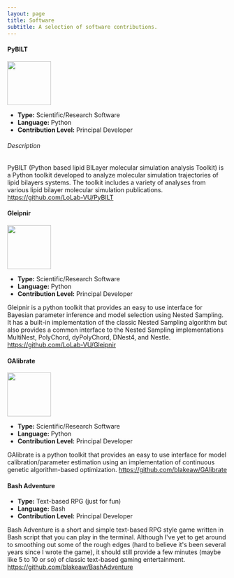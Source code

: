 ```yaml
---
layout: page
title: Software
subtitle: A selection of software contributions.
---
```


#### PyBILT

[<p align="left"><img width="100" height="100" src="https://raw.githubusercontent.com/LoLab-VU/PyBILT/master/_images/PyBILT_logo.png"></p>](https://github.com/LoLab-VU/PyBILT)

* **Type:** Scientific/Research Software
* **Language:** Python
* **Contribution Level:** Principal Developer

###### Description
PyBILT (Python based lipid BILayer molecular simulation analysis Toolkit) is a Python toolkit developed to analyze molecular simulation trajectories of lipid bilayers systems. The toolkit includes a variety of analyses from various lipid bilayer molecular simulation publications. https://github.com/LoLab-VU/PyBILT


#### Gleipnir

[<p align="left"><img width="100" height="100" src="https://raw.githubusercontent.com/LoLab-VU/Gleipnir/master/images/gleipnir_logo_2.png"></p>](https://github.com/LoLab-VU/Gleipnir)

* **Type:** Scientific/Research Software
* **Language:** Python
* **Contribution Level:** Principal Developer

Gleipnir is a python toolkit that provides an easy to use interface for Bayesian parameter inference and model selection using Nested Sampling. It has a built-in implementation of the classic Nested Sampling algorithm but also provides a common interface to the Nested Sampling implementations MultiNest, PolyChord, dyPolyChord, DNest4, and Nestle. https://github.com/LoLab-VU/Gleipnir

#### GAlibrate

[<p align="left"><img width="100" height="100" src="https://raw.githubusercontent.com/blakeaw/GAlibrate/master/images/GAlibrate_logo.png"></p>](https://github.com/bblakeaw/GAlibrate)

* **Type:** Scientific/Research Software
* **Language:** Python
* **Contribution Level:** Principal Developer

GAlibrate is a python toolkit that provides an easy to use interface for model calibration/parameter estimation using an implementation of continuous genetic algorithm-based optimization. https://github.com/blakeaw/GAlibrate

#### Bash Adventure

* **Type:** Text-based RPG (just for fun)
* **Language:** Bash
* **Contribution Level:** Principal Developer

Bash Adventure is a short and simple text-based RPG style game written in Bash script that you can play in the terminal. Although I've yet to get around to smoothing out some of the rough edges (hard to believe it's been several years since I wrote the game), it should still provide a few minutes (maybe like 5 to 10 or so) of classic text-based gaming entertainment. https://github.com/blakeaw/BashAdventure
